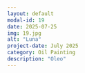 ```yaml
---
layout: default
modal-id: 19
date: 2025-07-25
img: 19.jpg
alt: "Luna"
project-date: July 2025
category: Oil Painting
description: "Oleo"
---
```

